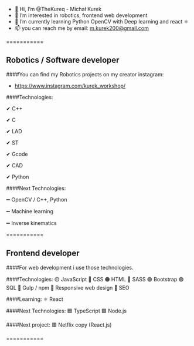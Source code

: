- 👋 Hi, I’m @TheKureq - Michał Kurek
- 👀 I’m interested in robotics, frontend web development
- 🌱 I’m currently learning Python OpenCV with Deep learning and react ⚛
- 📫 you can reach me by email: m.kurek200@gmail.com

===========

## Robotics / Software developer

####You can find my Robotics projects on my creator instagram:
- https://www.instagram.com/kurek_workshop/

####Technologies:

✔ C++

✔ C

✔ LAD

✔ ST

✔ Gcode

✔ CAD

✔ Python


####Next Technologies:

➖ OpenCV / C++, Python

➖ Machine learning

➖ Inverse kinematics


===========

## Frontend developer

####For web development i use those technologies.

####Technologies:
🟡 JavaScript
🔵 CSS
🟠 HTML
🔴 SASS
🟣 Bootstrap
🟢 SQL
🥤  Gulp / npm
📱   Responsive web design
📢 SEO

####Learning:
⚛ React

####Next Technologies:
🟦 TypeScript
🟩 Node.js

####Next project:
🟥 Netflix copy (React.js)

===========



<!---
TheKureq/TheKureq is a ✨ special ✨ repository because its `README.md` (this file) appears on your GitHub profile.
You can click the Preview link to take a look at your changes.
--->
